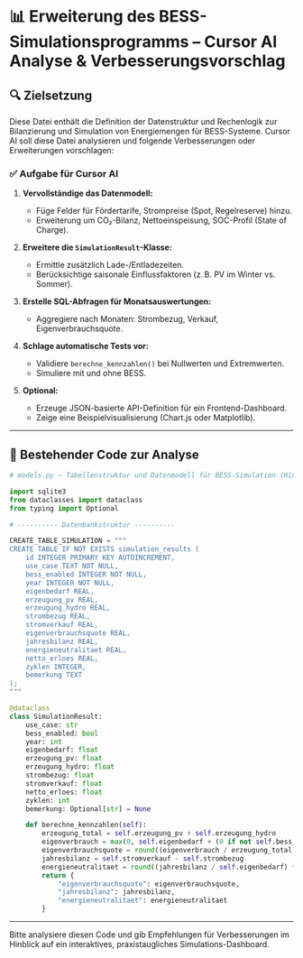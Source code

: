 
# 📊 Erweiterung des BESS-Simulationsprogramms – Cursor AI Analyse & Verbesserungsvorschlag

## 🔍 Zielsetzung
Diese Datei enthält die Definition der Datenstruktur und Rechenlogik zur Bilanzierung und Simulation von Energiemengen für BESS-Systeme. Cursor AI soll diese Datei analysieren und folgende Verbesserungen oder Erweiterungen vorschlagen:

### ✅ Aufgabe für Cursor AI

1. **Vervollständige das Datenmodell:**
   - Füge Felder für Fördertarife, Strompreise (Spot, Regelreserve) hinzu.
   - Erweiterung um CO₂-Bilanz, Nettoeinspeisung, SOC-Profil (State of Charge).

2. **Erweitere die `SimulationResult`-Klasse:**
   - Ermittle zusätzlich Lade-/Entladezeiten.
   - Berücksichtige saisonale Einflussfaktoren (z. B. PV im Winter vs. Sommer).

3. **Erstelle SQL-Abfragen für Monatsauswertungen:**
   - Aggregiere nach Monaten: Strombezug, Verkauf, Eigenverbrauchsquote.

4. **Schlage automatische Tests vor:**
   - Validiere `berechne_kennzahlen()` bei Nullwerten und Extremwerten.
   - Simuliere mit und ohne BESS.

5. **Optional:**
   - Erzeuge JSON-basierte API-Definition für ein Frontend-Dashboard.
   - Zeige eine Beispielvisualisierung (Chart.js oder Matplotlib).

---

## 🧠 Bestehender Code zur Analyse

```python
# models.py – Tabellenstruktur und Datenmodell für BESS-Simulation (Hinterstoder)

import sqlite3
from dataclasses import dataclass
from typing import Optional

# ---------- Datenbankstruktur ----------

CREATE_TABLE_SIMULATION = """
CREATE TABLE IF NOT EXISTS simulation_results (
    id INTEGER PRIMARY KEY AUTOINCREMENT,
    use_case TEXT NOT NULL,
    bess_enabled INTEGER NOT NULL,
    year INTEGER NOT NULL,
    eigenbedarf REAL,
    erzeugung_pv REAL,
    erzeugung_hydro REAL,
    strombezug REAL,
    stromverkauf REAL,
    eigenverbrauchsquote REAL,
    jahresbilanz REAL,
    energieneutralitaet REAL,
    netto_erloes REAL,
    zyklen INTEGER,
    bemerkung TEXT
);
"""

@dataclass
class SimulationResult:
    use_case: str
    bess_enabled: bool
    year: int
    eigenbedarf: float
    erzeugung_pv: float
    erzeugung_hydro: float
    strombezug: float
    stromverkauf: float
    netto_erloes: float
    zyklen: int
    bemerkung: Optional[str] = None

    def berechne_kennzahlen(self):
        erzeugung_total = self.erzeugung_pv + self.erzeugung_hydro
        eigenverbrauch = max(0, self.eigenbedarf + (0 if not self.bess_enabled else self.strombezug) - self.stromverkauf)
        eigenverbrauchsquote = round((eigenverbrauch / erzeugung_total) * 100, 2) if erzeugung_total > 0 else 0
        jahresbilanz = self.stromverkauf - self.strombezug
        energieneutralitaet = round((jahresbilanz / self.eigenbedarf) * 100, 2) if self.eigenbedarf > 0 else 0
        return {
            "eigenverbrauchsquote": eigenverbrauchsquote,
            "jahresbilanz": jahresbilanz,
            "energieneutralitaet": energieneutralitaet
        }
```

---

Bitte analysiere diesen Code und gib Empfehlungen für Verbesserungen im Hinblick auf ein interaktives, praxistaugliches Simulations-Dashboard.
